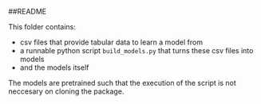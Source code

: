 ##README

This folder contains:
 * csv files that provide tabular data to learn a model from
 * a runnable python script `build_models.py` that turns these csv files into models
 * and the models itself
 
The models are pretrained such that the execution of the script is not
neccesary on cloning the package.